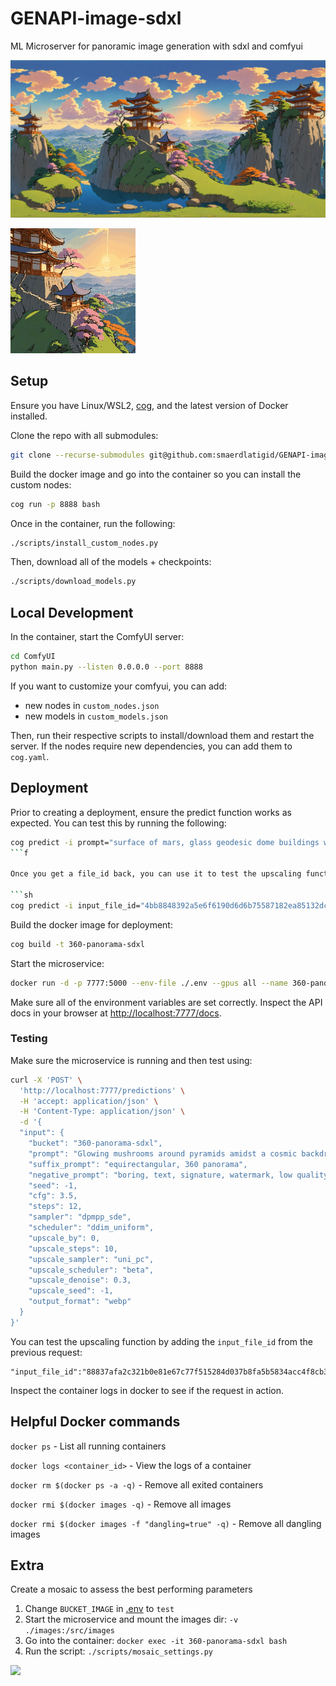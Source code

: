 # GENAPI-image-sdxl
ML Microserver for panoramic image generation with sdxl and comfyui

![](images/test_1.webp)

![](images/animation.gif)

## Setup

Ensure you have Linux/WSL2, [cog](https://github.com/replicate/cog/blob/main/docs/wsl2/wsl2.md), and the latest version of Docker installed.

Clone the repo with all submodules:

```sh
git clone --recurse-submodules git@github.com:smaerdlatigid/GENAPI-image-sdxl.git
```

Build the docker image and go into the container so you can install the custom nodes:

```sh
cog run -p 8888 bash
```

Once in the container, run the following:

```sh
./scripts/install_custom_nodes.py
```

Then, download all of the models + checkpoints:

```sh
./scripts/download_models.py
```

## Local Development

In the container, start the ComfyUI server:

```bash
cd ComfyUI
python main.py --listen 0.0.0.0 --port 8888
```

If you want to customize your comfyui, you can add:
- new nodes in `custom_nodes.json`
- new models in `custom_models.json`

Then, run their respective scripts to install/download them and restart the server. If the nodes require new dependencies, you can add them to `cog.yaml`.

## Deployment

Prior to creating a deployment, ensure the predict function works as expected. You can test this by running the following:

```sh
cog predict -i prompt="surface of mars, glass geodesic dome buildings with plants inside" -i bucket=test
```f

Once you get a file_id back, you can use it to test the upscaling function:

```sh
cog predict -i input_file_id="4bb8848392a5e6f6190d6d6b75587182ea85132dc10764e3dacca077a5082dc3" -i upscale_by=2.0 -i bucket=test
```

Build the docker image for deployment:

```sh
cog build -t 360-panorama-sdxl
```

Start the microservice:

```sh
docker run -d -p 7777:5000 --env-file ./.env --gpus all --name 360-panorama-sdxl 360-panorama-sdxl
```

Make sure all of the environment variables are set correctly. Inspect the API docs in your browser at [http://localhost:7777/docs](). 

### Testing

Make sure the microservice is running and then test using:

```sh
curl -X 'POST' \
  'http://localhost:7777/predictions' \
  -H 'accept: application/json' \
  -H 'Content-Type: application/json' \
  -d '{
  "input": {
    "bucket": "360-panorama-sdxl",
    "prompt": "Glowing mushrooms around pyramids amidst a cosmic backdrop",
    "suffix_prompt": "equirectangular, 360 panorama",
    "negative_prompt": "boring, text, signature, watermark, low quality, bad quality, grainy, blurry",
    "seed": -1,
    "cfg": 3.5,
    "steps": 12,
    "sampler": "dpmpp_sde",
    "scheduler": "ddim_uniform",
    "upscale_by": 0,
    "upscale_steps": 10,
    "upscale_sampler": "uni_pc",
    "upscale_scheduler": "beta",
    "upscale_denoise": 0.3,
    "upscale_seed": -1,
    "output_format": "webp"
  }
}'
```

You can test the upscaling function by adding the `input_file_id` from the previous request:

```
"input_file_id":"88837afa2c321b0e81e67c77f515284d037b8fa5b5834acc4f8cb35944681185",
```

Inspect the container logs in docker to see if the request in action.

## Helpful Docker commands

`docker ps` - List all running containers

`docker logs <container_id>` - View the logs of a container

`docker rm $(docker ps -a -q)` - Remove all exited containers

`docker rmi $(docker images -q)` - Remove all images

`docker rmi $(docker images -f "dangling=true" -q)` - Remove all dangling images

## Extra

Create a mosaic to assess the best performing parameters

1. Change `BUCKET_IMAGE` in [.env]() to `test`
2. Start the microservice and mount the images dir: `-v ./images:/src/images`
3. Go into the container: `docker exec -it 360-panorama-sdxl bash`
4. Run the script: `./scripts/mosaic_settings.py`

![](images/mosaic_zoomed.png)